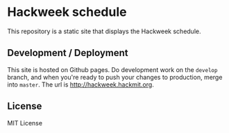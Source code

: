 Hackweek schedule
==

This repository is a static site that displays the Hackweek schedule.

## Development / Deployment
This site is hosted on Github pages. Do development work on the `develop` branch, and when you're ready to push your changes to production, merge into `master`. The url is http://hackweek.hackmit.org.

## License
MIT License
